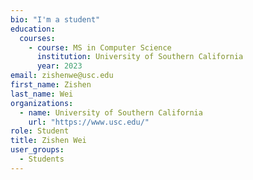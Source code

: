 ```yaml
---
bio: "I'm a student"
education:
  courses:
    - course: MS in Computer Science
      institution: University of Southern California
      year: 2023
email: zishenwe@usc.edu
first_name: Zishen
last_name: Wei
organizations:
  - name: University of Southern California
    url: "https://www.usc.edu/"
role: Student
title: Zishen Wei
user_groups:
  - Students
---
```


